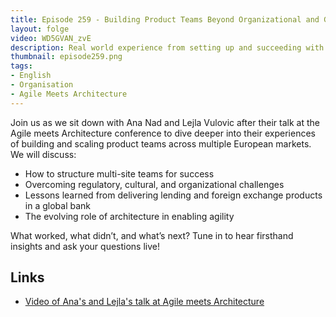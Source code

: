 ```yaml
---
title: Episode 259 - Building Product Teams Beyond Organizational and Geographical Boundaries with Ana Nad and Lejla Vulovic
layout: folge
video: WD5GVAN_zvE
description: Real world experience from setting up and succeeding with complex team structures. 
thumbnail: episode259.png
tags:
- English
- Organisation
- Agile Meets Architecture
---
```


Join us as we sit down with Ana Nad and Lejla Vulovic after their talk
at the Agile meets Architecture conference to dive deeper into their
experiences of building and scaling product teams across multiple
European markets. We will discuss:

* How to structure multi-site teams for success
* Overcoming regulatory, cultural, and organizational challenges
* Lessons learned from delivering lending and foreign exchange products in a global bank
* The evolving role of architecture in enabling agility

What worked, what didn’t, and what’s next? Tune in to hear firsthand
insights and ask your questions live!

## Links

- [Video of Ana's and Lejla's talk at Agile meets Architecture](https://www.youtube.com/watch?v=UTMRMfnuGgw)